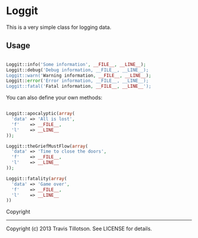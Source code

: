 Loggit
====================

This is a very simple class for logging data. 

Usage
-----

``` php

Loggit::info('Some information', __FILE__, __LINE__);
Loggit::debug('Debug information, __FILE__, __LINE__);
Loggit::warn('Warning information, __FILE__, __LINE__);
Loggit::error('Error information, __FILE__, __LINE__);
Loggit::fatal('Fatal information, __FILE__, __LINE__');

```

You can also define your own methods:

``` php

Loggit::apocalyptic(array(
  'data' => 'All is lost', 
  'f'    => __FILE__, 
  'l'    => __LINE__
));

Loggit::theGriefMustFlow(array(
  'data' => 'Time to close the doors', 
  'f'    => __FILE__, 
  'l'    => __LINE__
));

Loggit::fatality(array(
  'data' => 'Game over', 
  'f'    => __FILE__, 
  'l'    => __LINE__
))

```

Copyright
_________

Copyright (c) 2013 Travis Tillotson. See LICENSE for details.